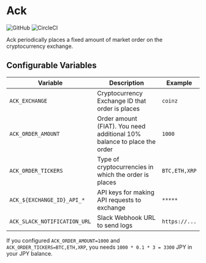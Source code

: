 # Ack

![GitHub](https://img.shields.io/github/license/Knockru/Ack.svg?style=flat-square)
![CircleCI](https://img.shields.io/circleci/build/github/Knockru/Ack.svg?style=flat-square)

Ack periodically places a fixed amount of market order on the cryptocurrency exchange.  


## Configurable Variables

| Variable                     | Description                                                             | Example       |
| ---------------------------- | ----------------------------------------------------------------------- | ------------- |
| `ACK_EXCHANGE`               | Cryptocurrency Exchange ID that order is places                         | `coinz`       |
| `ACK_ORDER_AMOUNT`           | Order amount (FIAT). You need additional 10% balance to place the order | `1000`        |
| `ACK_ORDER_TICKERS`          | Type of cryptocurrencies in which the order is places                   | `BTC,ETH,XRP` |
| `ACK_${EXCHANGE_ID}_API_*`   | API keys for making API requests to exchange                            | `*****`       |
| `ACK_SLACK_NOTIFICATION_URL` | Slack Webhook URL to send logs                                          | `https://...` |


If you configured `ACK_ORDER_AMOUNT=1000` and `ACK_ORDER_TICKERS=BTC,ETH,XRP`, you needs `1000 * 0.1 * 3 = 3300` JPY in your JPY balance.